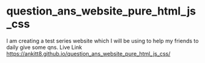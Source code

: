 # question_ans_website_pure_html_js_css
I am creating a test series website which I will be using to help my friends to daily give some qns.
Live Link https://ankitt8.github.io/question_ans_website_pure_html_js_css/
